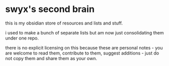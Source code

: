 # swyx's second brain

this is my obsidian store of resources and lists and stuff.

i used to make a bunch of separate lists but am now just consolidating them under one repo.

there is no explicit licensing on this because these are personal notes - you are welcome to read them, contribute to them, suggest additions - just do not copy them and share them as your own.